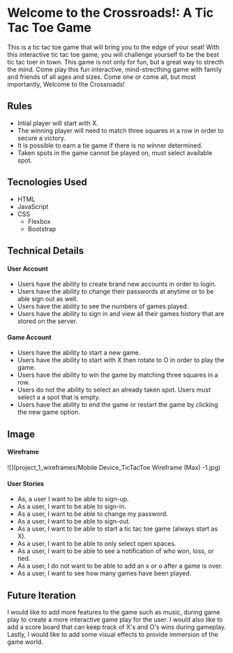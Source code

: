 # Welcome to the Crossroads!: A Tic Tac Toe Game
  This is a tic tac toe game that will bring you to the edge of your seat!
  With this interactive tic tac toe game, you will challenge yourself to be the
  best tic tac toer in town. This game is not only for fun, but a great way to
  strecth the mind. Come play this fun interactive, mind-strecthing game with
  family and friends of all ages and sizes. Come one or come all, but most
  importantly, Welcome to the Crossroads!
## Rules
- Intial player will start with X.
- The winning player will need to match three squares in a row in order to
  secure a victory.
- It is possible to earn a tie game if there is no winner determined.
- Taken spots in the game cannot be played on, must select available spot.
## Tecnologies Used
- HTML
- JavaScript
- CSS
   + Flexbox
   + Bootstrap
## Technical Details
#### User Account
- Users have the ability to create brand new accounts in order to login.
- Users have the ability to change their passwords at anytime or to be able sign
  out as well.
- Users have the ability to see the numbers of games played.
- Users have the ability to sign in and view all their games history that are
  stored on the server.
#### Game Account
- Users have the ability to start a new game.
- Users have the ability to start with X then rotate to O in order to play the
  game.
- Users have the ability to win the game by matching three squares in a row.
- Users do not the ability to select an already taken spot. Users must select a
  a spot that is empty.
- Users have the ability to end the game or restart the game by clicking the
  new game option.
## Image
#### Wireframe
![](project_1_wireframes/Mobile Device_TicTacToe Wireframe (Max) -1.jpg)
#### User Stories
- As, a user I want to be able to sign-up.
- As a user, I want to be able to sign-in.
- As a user, I want to be able to change my password.
- As a user, I want to be able to sign-out.
- As a user, I want to be able to start a tic tac toe game (always start as X).
- As a user, I want to be able to only select open spaces.
- As a user, I want to be able to see a notification of who won, loss, or tied.
- As a user, I do not want to be able to add an x or o after a game is over.
- As a user, I want to see how many games have been played.
## Future Iteration
I would like to add more features to the game such as music, during game play to
create a more interactive game play for the user. I would also like to add a
score board that can keep track of X's and O's wins during gameplay. Lastly,
I would like to add some visual effects to provide immersion of the game world.
